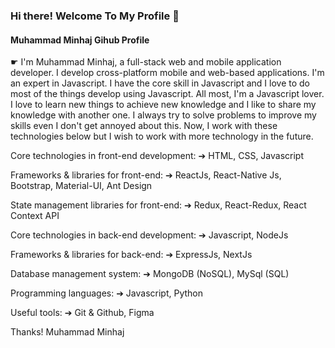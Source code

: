 ### Hi there! Welcome To My Profile 👋
#### Muhammad Minhaj Gihub Profile
<!--
**dev-mdminhaj/dev-mdminhaj** is a ✨ _special_ ✨ repository because its `README.md` (this file) appears on your GitHub profile.

Here are some ideas to get you started:

- 🔭 I’m currently working on ...
- 🌱 I’m currently learning ...
- 👯 I’m looking to collaborate on ...
- 🤔 I’m looking for help with ...
- 💬 Ask me about ...
- 📫 How to reach me: ...
- 😄 Pronouns: ...
- ⚡ Fun fact: ...
-->

☛ I'm Muhammad Minhaj, a full-stack web and mobile application developer. I develop cross-platform mobile and web-based applications. I'm an expert in Javascript. I have the core skill in Javascript and I love to do most of the things develop using Javascript. All most, I'm a Javascript lover. I love to learn new things to achieve new knowledge and I like to share my knowledge with another one. I always try to solve problems to improve my skills even I don't get annoyed about this. Now, I work with these technologies below but I wish to work with more technology in the future.

Core technologies in front-end development:
➔ HTML, CSS, Javascript

Frameworks & libraries for front-end:
➔ ReactJs, React-Native Js, Bootstrap, Material-UI, Ant Design

State management libraries for front-end:
➔ Redux, React-Redux, React Context API

Core technologies in back-end development:
➔ Javascript, NodeJs

Frameworks & libraries for back-end:
➔ ExpressJs, NextJs

Database management system:
➔ MongoDB (NoSQL), MySql (SQL)

Programming languages:
➔ Javascript, Python

Useful tools:
➔ Git & Github, Figma

Thanks!
Muhammad Minhaj 
